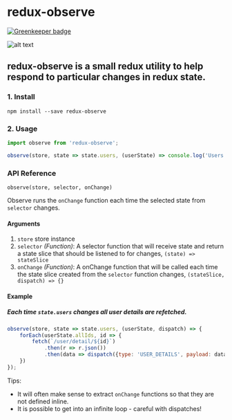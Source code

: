 # redux-observe

[![Greenkeeper badge](https://badges.greenkeeper.io/DewarM/redux-observe.svg)](https://greenkeeper.io/)

![alt text](https://travis-ci.org/DewarM/redux-observe.svg?branch=v1.0.0)

## redux-observe is a small redux utility to help respond to particular changes in redux state.

### 1. Install
`npm install --save redux-observe`
### 2. Usage
```js
import observe from 'redux-observe';

observe(store, state => state.users, (userState) => console.log('Users changed!'));
```

### API Reference

`observe(store, selector, onChange)`

Observe runs the `onChange` function each time the selected state from `selector` changes.

#### Arguments
1. `store` store instance
2. `selector` _(Function)_: A selector function that will receive state and return a state slice that should be listened to for changes, `(state) => stateSlice`
3. `onChange` _(Function)_: A onChange function that will be called each time the state slice created from the `selector` function changes, `(stateSlice, dispatch) => {}`

#### Example
##### Each time `state.users` changes all user details are refetched.
```js
observe(store, state => state.users, (userState, dispatch) => {
    forEach(userState.allIds, id => {
        fetch(`/user/detail/${id}`)
            .then(r => r.json())
            .then(data => dispatch({type: 'USER_DETAILS', payload: data}))
    })
});
```

Tips:
- It will often make sense to extract `onChange` functions so that they are not defined inline.
- It is possible to get into an infinite loop - careful with dispatches!

